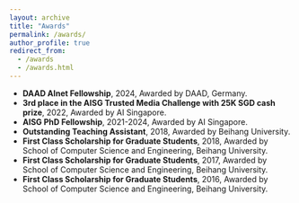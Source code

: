 ```yaml
---
layout: archive
title: "Awards"
permalink: /awards/
author_profile: true
redirect_from: 
  - /awards
  - /awards.html
---
```


- **DAAD AInet Fellowship**, 2024, Awarded by DAAD, Germany.
- **3rd place in the AISG Trusted Media Challenge with 25K SGD cash prize**, 2022, Awarded by AI Singapore.
- **AISG PhD Fellowship**, 2021-2024, Awarded by AI Singapore.
- **Outstanding Teaching Assistant**, 2018, Awarded by Beihang University.
- **First Class Scholarship for Graduate Students**, 2018, Awarded by School of Computer Science and Engineering, Beihang University.
- **First Class Scholarship for Graduate Students**, 2017, Awarded by School of Computer Science and Engineering, Beihang University.
- **First Class Scholarship for Graduate Students**, 2016, Awarded by School of Computer Science and Engineering, Beihang University.
